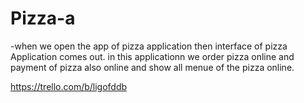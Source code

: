 # Pizza-a

-when we open the app of pizza application then interface of pizza Application  comes out.
in this applicationn we  order pizza online and payment of pizza also online and show all menue of the pizza online.

https://trello.com/b/ligofddb
